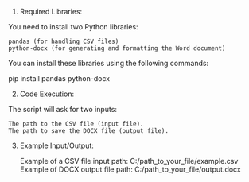 1. Required Libraries:

You need to install two Python libraries:

    pandas (for handling CSV files)
    python-docx (for generating and formatting the Word document)

You can install these libraries using the following commands:


pip install pandas python-docx

2. Code Execution:

The script will ask for two inputs:

    The path to the CSV file (input file).
    The path to save the DOCX file (output file).

3. Example Input/Output:

    Example of a CSV file input path:
        C:/path_to_your_file/example.csv
    Example of DOCX output file path:
        C:/path_to_your_file/output.docx
